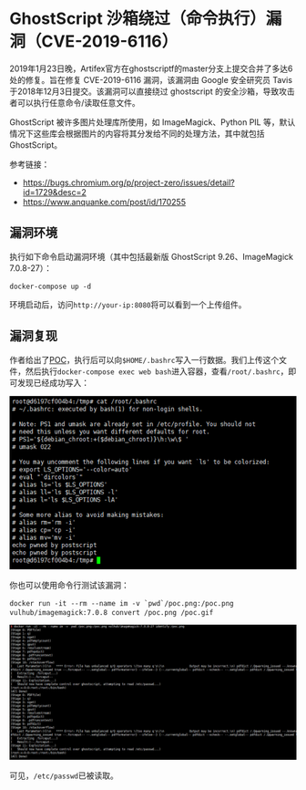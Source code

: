 # GhostScript 沙箱绕过（命令执行）漏洞（CVE-2019-6116）

2019年1月23日晚，Artifex官方在ghostscriptf的master分支上提交合并了多达6处的修复。旨在修复 CVE-2019-6116 漏洞，该漏洞由 Google 安全研究员 Tavis 于2018年12月3日提交。该漏洞可以直接绕过 ghostscript 的安全沙箱，导致攻击者可以执行任意命令/读取任意文件。

GhostScript 被许多图片处理库所使用，如 ImageMagick、Python PIL 等，默认情况下这些库会根据图片的内容将其分发给不同的处理方法，其中就包括 GhostScript。

参考链接：

- https://bugs.chromium.org/p/project-zero/issues/detail?id=1729&desc=2
- https://www.anquanke.com/post/id/170255

## 漏洞环境

执行如下命令启动漏洞环境（其中包括最新版 GhostScript 9.26、ImageMagick 7.0.8-27）：

```
docker-compose up -d
```

环境启动后，访问`http://your-ip:8080`将可以看到一个上传组件。

## 漏洞复现

作者给出了[POC](poc.png)，执行后可以向`$HOME/.bashrc`写入一行数据。我们上传这个文件，然后执行`docker-compose exec web bash`进入容器，查看`/root/.bashrc`，即可发现已经成功写入：

![](1.png)

你也可以使用命令行测试该漏洞：

```
docker run -it --rm --name im -v `pwd`/poc.png:/poc.png vulhub/imagemagick:7.0.8 convert /poc.png /poc.gif
```

![](2.png)

可见，`/etc/passwd`已被读取。